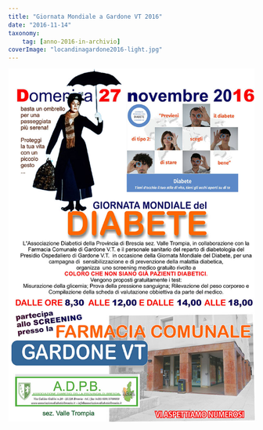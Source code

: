 ```yaml
---
title: "Giornata Mondiale a Gardone VT 2016"
date: "2016-11-14"
taxonomy: 
    tag: [anno-2016-in-archivio]
coverImage: "locandinagardone2016-light.jpg"
---
```


![](images/locandinagardone2016-light.jpg)
